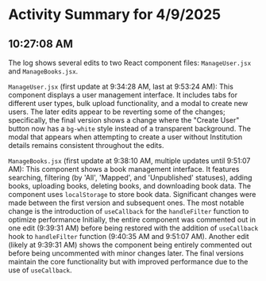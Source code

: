 # Activity Summary for 4/9/2025

## 10:27:08 AM
The log shows several edits to two React component files: `ManageUser.jsx` and `ManageBooks.jsx`.

`ManageUser.jsx` (first update at 9:34:28 AM, last at 9:53:24 AM): This component displays a user management interface.  It includes tabs for different user types, bulk upload functionality, and a modal to create new users. The later edits appear to be reverting some of the changes; specifically, the final version shows a change where the "Create User" button now has a `bg-white` style instead of a transparent background.  The modal that appears when attempting to create a user without Institution details remains consistent throughout the edits.

`ManageBooks.jsx` (first update at 9:38:10 AM, multiple updates until 9:51:07 AM): This component shows a book management interface. It features searching, filtering (by 'All', 'Mapped', and 'Unpublished' statuses), adding books, uploading books, deleting books, and downloading book data.  The component uses `localStorage` to store book data.  Significant changes were made between the first version and subsequent ones.  The most notable change is the introduction of `useCallback` for the `handleFilter` function to optimize performance  Initially, the entire component was commented out in one edit (9:39:31 AM) before being restored with the addition of `useCallback` hook to `handleFilter` function (9:40:35 AM and 9:51:07 AM). Another edit (likely at 9:39:31 AM) shows the component being entirely commented out before being uncommented with minor changes later.  The final versions maintain the core functionality but with improved performance due to the use of `useCallback`.
